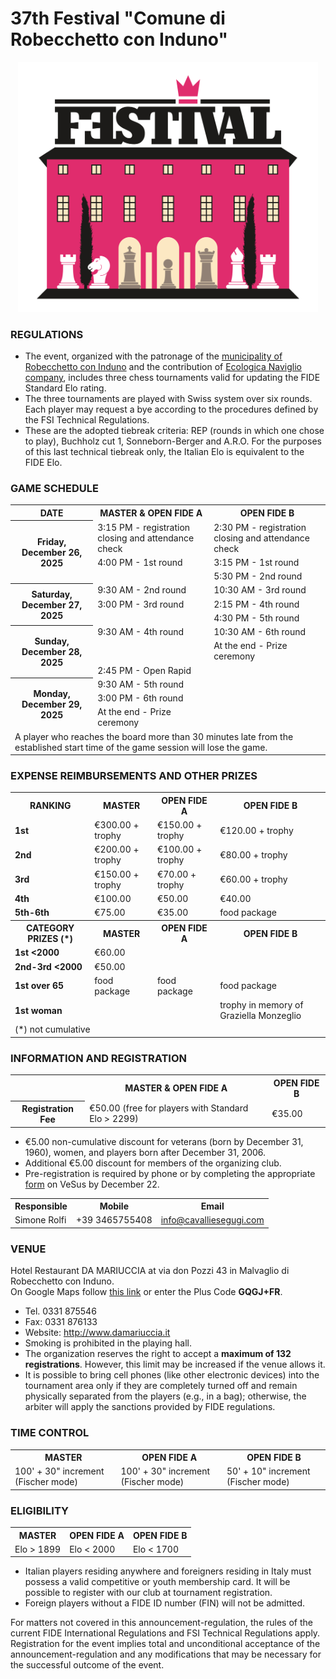# 37th Festival "Comune di Robecchetto con Induno"

<div align="center"><img src="marchio_festival.png" alt="Festival RCI" style="max-width: 480px;" /></div>

### REGULATIONS

- The event, organized with the patronage of the [municipality of Robecchetto con Induno](http://www.comune.robecchetto-con-induno.mi.it/) and the contribution of [Ecologica Naviglio company](http://www.ecologicanaviglio.it), includes three chess tournaments valid for updating the FIDE Standard Elo rating.
- The three tournaments are played with Swiss system over six rounds. Each player may request a bye according to the procedures defined by the FSI Technical Regulations.
- These are the adopted tiebreak criteria: REP (rounds in which one chose to play), Buchholz cut 1, Sonneborn-Berger and A.R.O. For the purposes of this last technical tiebreak only, the Italian Elo is equivalent to the FIDE Elo.

### GAME SCHEDULE

<table>
  <tr>
    <th>DATE</th>
    <th>MASTER & OPEN FIDE A</th>
    <th>OPEN FIDE B</th>
  </tr>
  <tr>
    <th rowspan="3">Friday, December 26, 2025</th>
    <td>3:15 PM - registration closing and attendance check</td>
    <td>2:30 PM - registration closing and attendance check</td>
  </tr>
  <tr>
    <td>4:00 PM - 1st round</td>
    <td>3:15 PM - 1st round</td>
  </tr>
  <tr>
    <td></td>
    <td>5:30 PM - 2nd round</td>
  </tr>
  <tr>
    <th rowspan="3">Saturday, December 27, 2025</th>
    <td>9:30 AM - 2nd round</td>
    <td>10:30 AM - 3rd round</td>
  </tr>
  <tr>
    <td>3:00 PM - 3rd round</td>
    <td>2:15 PM - 4th round</td>
  </tr>
  <tr>
    <td></td>
    <td>4:30 PM - 5th round</td>
  </tr>
  <tr>
    <th rowspan="3">Sunday, December 28, 2025</th>
    <td>9:30 AM - 4th round</td>
    <td>10:30 AM - 6th round</td>
  </tr>
    <tr>
    <td></td>
    <td>At the end - Prize ceremony</td>
  </tr>
    <tr>
    <td colspan="2">2:45 PM - Open Rapid</td>
  </tr>
  <tr>
    <th rowspan="3">Monday, December 29, 2025</th>
    <td>9:30 AM - 5th round</td>
    <td></td>
  </tr>
  <tr>
    <td>3:00 PM - 6th round</td>
    <td></td>
  </tr>
    <tr>
    <td>At the end - Prize ceremony</td>
    <td></td>
  </tr>
  <tr>
    <td colspan="3">
      A player who reaches the board more than 30 minutes late from the established start time of the game session will lose the game.
    </td>
  </tr>
</table>

### EXPENSE REIMBURSEMENTS AND OTHER PRIZES

<table>
  <tr>
    <th>RANKING</th>
    <th>MASTER</th>
    <th>OPEN FIDE A</th>
    <th>OPEN FIDE B</th>
  </tr>
  <tr>
    <td><b>1st</b></td>
    <td>€300.00 + trophy</td>
    <td>€150.00 + trophy</td>
    <td>€120.00 + trophy</td>
  </tr>
  <tr>
    <td><b>2nd</b></td>
    <td>€200.00 + trophy</td>
    <td>€100.00 + trophy</td>
    <td>€80.00 + trophy</td>
  </tr>
  <tr>
    <td><b>3rd</b></td>
    <td>€150.00 + trophy</td>
    <td>€70.00 + trophy</td>
    <td>€60.00 + trophy</td>
  </tr>
  <tr>
    <td><b>4th</b></td>
    <td>€100.00</td>
    <td>€50.00</td>
    <td>€40.00</td>
  </tr>
  <tr>
    <td><b>5th-6th</b></td>
    <td>€75.00</td>
    <td>€35.00</td>
    <td>food package</td>
  </tr>
  <tr>
    <th>CATEGORY PRIZES (*)</th>
    <th>MASTER</th>
    <th>OPEN FIDE A</th>
    <th>OPEN FIDE B</th>
  </tr>
  <tr>
    <td><b>1st &lt;2000</b></td>
    <td>€60.00</td>
    <td></td>
    <td></td>
  </tr>
  <tr>
    <td><b>2nd-3rd &lt;2000</b></td>
    <td>€50.00</td>
    <td></td>
    <td></td>
  </tr>
  <tr>
    <td><b>1st over 65</b></td>
    <td>food package</td>
    <td>food package</td>
    <td>food package</td>
  </tr>
  <tr>
    <td><b>1st woman</b></td>
    <td></td>
    <td></td>
    <td>trophy in memory of Graziella Monzeglio</td>
  </tr>
  <tr>
    <td colspan="4">(*) not cumulative</td>
  </tr>
</table>

### INFORMATION AND REGISTRATION

<table>
  <tr>
    <td></td>
    <th>MASTER & OPEN FIDE A</th>
    <th>OPEN FIDE B</th>
  </tr>
  <tr>
    <th>Registration Fee</th>
    <td>€50.00 (free for players with Standard Elo &gt; 2299)</td>
    <td>€35.00</td>
  </tr>
  </table>

- €5.00 non-cumulative discount for veterans (born by December 31, 1960), women, and players born after December 31, 2006.
- Additional €5.00 discount for members of the organizing club.
- Pre-registration is required by phone or by completing the appropriate <a href="https://vesus.org/event/???" target="_blank">form</a> on VeSus by December 22.

<table>
  <tr>
    <th>Responsible</th>
    <th>Mobile</th>
    <th>Email</th>
  </tr>
  <tr>
    <td>Simone Rolfi</td>
    <td>+39&nbsp;3465755408</td>
    <td><a href="mailto:info@cavalliesegugi.com">info@cavalliesegugi.com</a>
    </td>
  </tr>
</table>

### VENUE

Hotel Restaurant DA MARIUCCIA at via don Pozzi 43 in Malvaglio di Robecchetto con Induno.  
On Google Maps follow [this link](https://maps.app.goo.gl/EJ17uT26dPER2tYz7) or enter the Plus Code **GQGJ+FR**.

- Tel. 0331 875546
- Fax: 0331 876133
- Website: <a href="http://www.damariuccia.it" target="_blank">http://www.damariuccia.it</a>
- Smoking is prohibited in the playing hall.
- The organization reserves the right to accept a <strong>maximum of 132 registrations</strong>. However, this limit may be increased if the venue allows it.
- It is possible to bring cell phones (like other electronic devices) into the tournament area only if they are completely turned off and remain physically separated from the players (e.g., in a bag); otherwise, the arbiter will apply the sanctions provided by FIDE regulations.

### TIME CONTROL

<table>
  <tr>
    <th>MASTER</th>
    <th>OPEN FIDE A</th>
    <th>OPEN FIDE B</th>
  </tr>
  <tr>
    <td>100' + 30" increment (Fischer mode)</td>
    <td>100' + 30" increment (Fischer mode)</td>
    <td>50' + 10" increment (Fischer mode)</td>
  </tr>
  </table>

### ELIGIBILITY

  <table>
    <tr>
    <th>MASTER</th>
    <th>OPEN FIDE A</th>
    <th>OPEN FIDE B</th>
  </tr>
  <tr>
    <td>Elo &gt; 1899</td>
    <td>Elo &lt; 2000</td>
    <td>Elo &lt; 1700</td>
  </tr>
  </table>

 - Italian players residing anywhere and foreigners residing in Italy must possess a valid competitive or youth membership card. It will be possible to register with our club at tournament registration.
- Foreign players without a FIDE ID number (FIN) will not be admitted.

For matters not covered in this announcement-regulation, the rules of the current FIDE International Regulations and FSI Technical Regulations apply. Registration for the event implies total and unconditional acceptance of the announcement-regulation and any modifications that may be necessary for the successful outcome of the event.